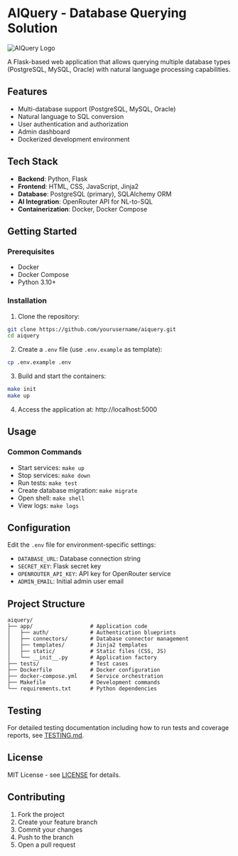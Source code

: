 # AIQuery - Database Querying Solution

![AIQuery Logo](app/static/img/logo.png)

A Flask-based web application that allows querying multiple database types (PostgreSQL, MySQL, Oracle) with natural language processing capabilities.

## Features

- Multi-database support (PostgreSQL, MySQL, Oracle)
- Natural language to SQL conversion
- User authentication and authorization
- Admin dashboard
- Dockerized development environment

## Tech Stack

- **Backend**: Python, Flask
- **Frontend**: HTML, CSS, JavaScript, Jinja2
- **Database**: PostgreSQL (primary), SQLAlchemy ORM
- **AI Integration**: OpenRouter API for NL-to-SQL
- **Containerization**: Docker, Docker Compose

## Getting Started

### Prerequisites

- Docker
- Docker Compose
- Python 3.10+

### Installation

1. Clone the repository:
```bash
git clone https://github.com/yourusername/aiquery.git
cd aiquery
```

2. Create a `.env` file (use `.env.example` as template):
```bash
cp .env.example .env
```

3. Build and start the containers:
```bash
make init
make up
```

4. Access the application at: http://localhost:5000

## Usage

### Common Commands

- Start services: `make up`
- Stop services: `make down`
- Run tests: `make test`
- Create database migration: `make migrate`
- Open shell: `make shell`
- View logs: `make logs`

## Configuration

Edit the `.env` file for environment-specific settings:

- `DATABASE_URL`: Database connection string
- `SECRET_KEY`: Flask secret key
- `OPENROUTER_API_KEY`: API key for OpenRouter service
- `ADMIN_EMAIL`: Initial admin user email

## Project Structure

```
aiquery/
├── app/                  # Application code
│   ├── auth/             # Authentication blueprints
│   ├── connectors/       # Database connector management
│   ├── templates/        # Jinja2 templates
│   ├── static/           # Static files (CSS, JS)
│   └── __init__.py       # Application factory
├── tests/                # Test cases
├── Dockerfile            # Docker configuration
├── docker-compose.yml    # Service orchestration
├── Makefile              # Development commands
└── requirements.txt      # Python dependencies
```

## Testing

For detailed testing documentation including how to run tests and coverage reports, see [TESTING.md](TESTING.md).

## License

MIT License - see [LICENSE](LICENSE) for details.

## Contributing

1. Fork the project
2. Create your feature branch
3. Commit your changes
4. Push to the branch
5. Open a pull request
